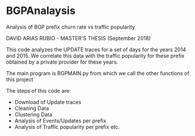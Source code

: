 # BGPAnalaysis
Analysis of BGP prefix churn rate vs traffic popularity

DAVID ARIAS RUBIO - MASTER'S THESIS (September 2018)

This code analyzes the UPDATE traces for a set of days for the years 2014 and 2015.
We correlate this data with the traffic popularity for these prefix obtained by a 
private provider for these years. 

The main program is BGPMAIN.py from which we call the other functions of this project

The steps of this code are:
- Download of Update traces
- Cleaning Data
- Clustering Data
- Analysis of Events/Updates per prefix
- Analysis of Traffic popularity per prefix
etc.
